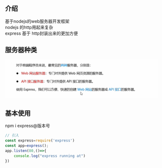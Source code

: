 ## 介绍
基于nodejs的web服务器开发框架  
nodejs 的http用起来复杂  
express 基于 http封装出来的更加方便
## 服务器种类
![alt text](image.png)

## 基本使用
npm i express@版本号
```js
// 引入
const express=require('express')
const app=express();
app.listen(80,()=>{
    console.log("express running at")
})
```

